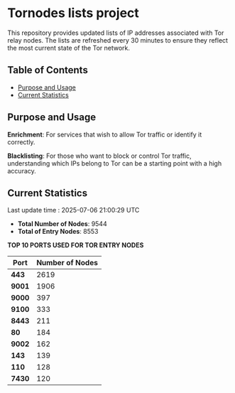 # Tornodes lists project

This repository provides updated lists of IP addresses associated with Tor relay nodes. The lists are refreshed every 30 minutes to ensure they reflect the most current state of the Tor network.

## Table of Contents

- [Purpose and Usage](#purpose-and-usage)
- [Current Statistics](#current-statistics)


## Purpose and Usage

**Enrichment**: For services that wish to allow Tor traffic or identify it correctly.

**Blacklisting**: For those who want to block or control Tor traffic, understanding which IPs belong to Tor can be a starting point with a high accuracy.

## Current Statistics

Last update time : 2025-07-06 21:00:29 UTC

- **Total Number of Nodes**: 9544
- **Total of Entry Nodes**: 8553

**TOP 10 PORTS USED FOR TOR ENTRY NODES**

| **Port** | **Number of Nodes** |
|------|-----------------|
| **443**   | 2619  |
| **9001**   | 1906  |
| **9000**   | 397  |
| **9100**   | 333  |
| **8443**   | 211  |
| **80**   | 184  |
| **9002**   | 162  |
| **143**   | 139  |
| **110**   | 128  |
| **7430**   | 120  |

